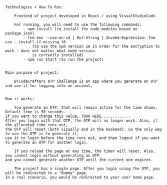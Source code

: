     Technologies + How To Run:

        Frontend of project developed in React / using VisualStudioCode.

        For running, you will need to use the following commands:
            - npm install (to install the node_modules based on package.json)
            - fnm env --use-on-cd | Out-String | Invoke-Expression; fnm use --install-if-missing 16
                (to use the npm version 16 in order for the encryption to work - does not matter what node version
                is currently installed)
            - npm run start (to run the project)


    Main purpose of project:

        BTCodeCrafters OTP Challenge is an app where you generate an OTP and use it for logging into an account.


    How it works:

        You generate an OTP, that will remain active for the time shown. Default time is 30 seconds.
    If you want to change this value, TODO HERE.............
    After you login with that OTP, the OTP will no longer work. Also, if the allocated time runs out,
    the OTP will reset (both visually and in the backend). So the only way to use the OTP is to generate it,
    use it to login before the time runs out, and then logout if you want to generate an OTP for another login.

        If you reload the page at any time, the timer will reset. Also, you cannot login without generating an OTP
    and you cannot generate another OTP until the current one expires.

        The project has a single page. After you login using the OTP, you will be redirected to a "dummy" page.
    In a real scenario, you would be redirected to your user home page.
